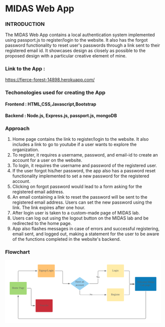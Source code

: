 # MIDAS Web App

### INTRODUCTION

The MIDAS Web App contains a local authentication system implemented using passport.js to register/login to the website. It also has the forgot password functionality to reset user's passwords through a link sent to their registered email id. It showcases design as closely as possible to the proposed design with a particular creative element of mine.

### Link to the App :

https://fierce-forest-14898.herokuapp.com/

### Techonologies used for creating the App

#### Frontend : HTML,CSS,Javascript,Bootstrap
#### Backend  : Node.js, Express.js, passport.js, mongoDB

### Approach 

1. Home page contains the link to register/login to the website. It also includes a link to go to youtube if a user wants to explore the organization.
2. To register, it requires a username, password, and email-id to create an account for a user on the website.
3. To login, it requires the username and password of the registered user.
4. If the user forgot his/her password, the app also has a password reset functionality implemented to set a new password for the registered account.
5. Clicking on forgot password would lead to a form asking for the registered email address.
6. An email containing a link to reset the password will be sent to the registered email address. Users can set the new password using the link. The link expires after one hour.
5. After login user is taken to a custom-made page of MIDAS lab.
6. Users can log out using the logout button on the MIDAS lab and be redirected to the home page.
7. App also flashes messages in case of errors and successful registering, email sent, and logged out, making a statement for the user to be aware of the functions completed in the website's backend.

### Flowchart 
<p align="center">
  <img src="img/flow.png">
</p>
